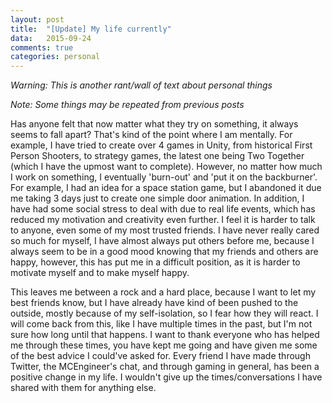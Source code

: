 ```yaml
---
layout: post
title:  "[Update] My life currently"
data:   2015-09-24
comments: true
categories: personal
---
```

*Warning: This is another rant/wall of text about personal things*

*Note: Some things may be repeated from previous posts*

Has anyone felt that now matter what they try on something, it always seems to fall apart?
That's kind of the point where I am mentally. For example, I have tried to create over 4 
games in Unity, from historical First Person Shooters, to strategy games, the latest one being
Two Together (which I have the upmost want to complete). However, no matter how much I work on
something, I eventually 'burn-out' and 'put it on the backburner'. For example, I had an idea for
a space station game, but I abandoned it due me taking 3 days just to create one simple door
animation. In addition, I have had some social stress to deal with due to real life events, which has reduced
my motivation and creativity even further. I feel it is harder to talk to anyone, even some of my
most trusted friends. I have never really cared so much for myself, I have almost always put others
before me, because I always seem to be in a good mood knowing that my friends and others are happy,
however, this has put me in a difficult position, as it is harder to motivate myself and to make myself
happy.

This leaves me between a rock and a hard place, because I want to let my best friends know, but I have
already have kind of been pushed to the outside, mostly because of my self-isolation, so I fear how they
will react. I will come back from this, like I have multiple times in the past, but I'm not sure how long
until that happens. I want to thank everyone who has helped me through these times, you have kept me
going and have given me some of the best advice I could've asked for. Every friend I have made through Twitter,
the MCEngineer's chat, and through gaming in general, has been a positive change in my life. I wouldn't
give up the times/conversations I have shared with them for anything else.
